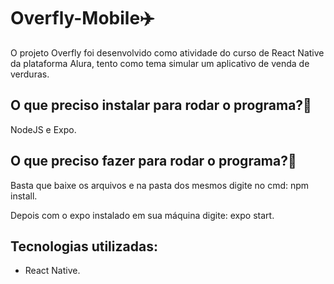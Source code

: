 # Overfly-Mobile✈️

O projeto Overfly foi desenvolvido como atividade do curso de React Native da plataforma Alura, tento como tema simular um aplicativo de venda de verduras.

## O que preciso instalar para rodar o programa?🤔
NodeJS e Expo.

## O que preciso fazer para rodar o programa?🤔
Basta que baixe os arquivos e na pasta dos mesmos digite no cmd:
npm install.

Depois com o expo instalado em sua máquina digite:
expo start.

## Tecnologias utilizadas:
 - React Native.

